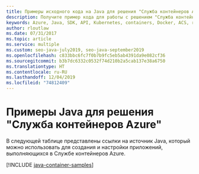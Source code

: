 ```yaml
---
title: Примеры исходного кода на Java для решения "Служба контейнеров Azure"
description: Получите пример кода для работы с решением "Служба контейнеров Azure" из приложений Java.
keywords: Azure, Java, SDK, API, Kubernetes, containers, Docker, ACS, registry, images
author: rloutlaw
ms.date: 07/31/2017
ms.topic: article
ms.service: multiple
ms.custom: seo-java-july2019, seo-java-september2019
ms.openlocfilehash: c833bbc6fc7f0b7b9fc5eb5ab4391da9e082cf36
ms.sourcegitcommit: b3b7dc6332c0532f74d210b2a5cab137e38a6750
ms.translationtype: HT
ms.contentlocale: ru-RU
ms.lasthandoff: 12/04/2019
ms.locfileid: "74812409"
---
```

# <a name="java-samples-for-azure-container-service"></a>Примеры Java для решения "Служба контейнеров Azure"

В следующей таблице представлены ссылки на источник Java, который можно использовать для создания и настройки приложений, выполняющихся в Службе контейнеров Azure.

[!INCLUDE [java-container-samples](includes/java-container-samples.md)]
